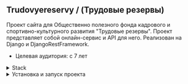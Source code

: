 ## Trudovyereservy / (Трудовые резервы)

Проект сайта для Общественно полезного фонда кадрового и спортивно-культурного развития "Трудовые резервы".
Проект представляет собой онлайн-сервис и API для него.
Реализован на Django и DjangoRestFramework.

- Целевая аудитория: c 7 лет

<details>
<summary>Stack</summary>

- Python 3.11
- Django 4.2.7
- DRF 3.14.0
- Docker
- Docker-Compose

</details>

<details>
<summary>Установка и запуск проекта</summary>

* Клонировать репозиторий и перейти в него в командной строке:
```
git clone https://github.com/Trudovyereservy/backend.git
```
```
* В корне проекта создать файл .env и заполнить его по образцу из файла .env.example

* Запустить Докер:
```
docker-compose up -d --build
```

* Документация к API доступна по ссылке:
```
http://127.0.0.1:8000/doc/
```

</details>

<details>
<summary>Команда разработки</summary>

Тимлид:

- [Кирилл Лесников](https://github.com/lekirill)

Разработчики:

- [Вероника Лаптева](https://github.com/VeronikaLapteva)
- [Виктория Латышева](https://github.com/vikkilat)
- [Всеволод Зайковский](https://github.com/4lk4st)


</details>

